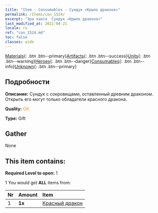 ```yaml
---
title: "Item - Consumables - Сундук «Крыло дракона»"
permalink: /Items/con_1524/
excerpt: "Эра хаоса  Сундук «Крыло дракона»"
last_modified_at: 2021-04-21
locale: ru
ref: "con_1524.md"
toc: false
classes: wide
---
```

 [Materials](/ru/Items/){: .btn .btn--primary}[Artifacts](/ru/Items/Artifacts/){: .btn .btn--success}[Units](/ru/Items/Units/){: .btn .btn--warning}[Heroes](/ru/Items/Heroes/){: .btn .btn--danger}[Consumables](/ru/Items/Consumables/){: .btn .btn--info}[Unknown](/ru/Items/Unknown/){: .btn .btn--primary}

## Подробности
 **Описание:** Сундук с сокровищами, оставленный древним драконом. Открыть его могут только обладатели красного дракона.

 **Quality:** <span style="color: #FF8C00">OK</span>

 **Type:** Gift

## Gather

  None

## This item contains:

 **Required Level to open:** 1

 1 You would get **ALL** items  from:

  | Nr | Amount |     Item    |
  |:---|:-------|:------------|
  | 1 |  **1x** | [Красный дракон](/ru/Items/unt_251/) |  | 
